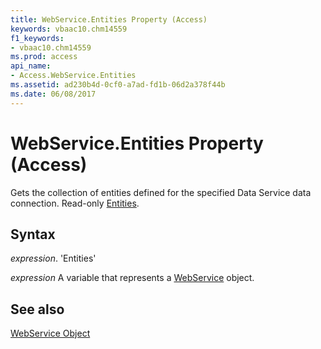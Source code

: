 ```yaml
---
title: WebService.Entities Property (Access)
keywords: vbaac10.chm14559
f1_keywords:
- vbaac10.chm14559
ms.prod: access
api_name:
- Access.WebService.Entities
ms.assetid: ad230b4d-0cf0-a7ad-fd1b-06d2a378f44b
ms.date: 06/08/2017
---
```



# WebService.Entities Property (Access)

Gets the collection of entities defined for the specified Data Service data connection. Read-only [Entities](Access.WebService.Entities.md).


## Syntax

 _expression_. 'Entities'

 _expression_ A variable that represents a [WebService](./Access.WebService.md) object.


## See also


[WebService Object](Access.WebService.md)


